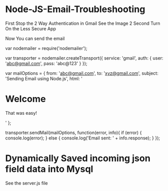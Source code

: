 # Node-JS-Email-Troubleshooting
First Stop the 2 Way Authentication in Gmail See the Image 2
Second Turn On the Less Secure App

Now You can send the email

var nodemailer = require('nodemailer');

var transporter = nodemailer.createTransport({
  service: 'gmail',
  auth: {
    user: 'abc@gmail.com',
    pass: 'abc@123'
  }
});

var mailOptions = {
  from: 'abc@gmail.com',
  to: 'xyz@gmail.com',
  subject: 'Sending Email using Node.js',
  html: '<h1>Welcome</h1><p>That was easy!</p>'
};

transporter.sendMail(mailOptions, function(error, info){
  if (error) {
    console.log(error);
  } else {
    console.log('Email sent: ' + info.response);
  }
});

# Dynamically Saved incoming json field data into Mysql 
See the server.js file
